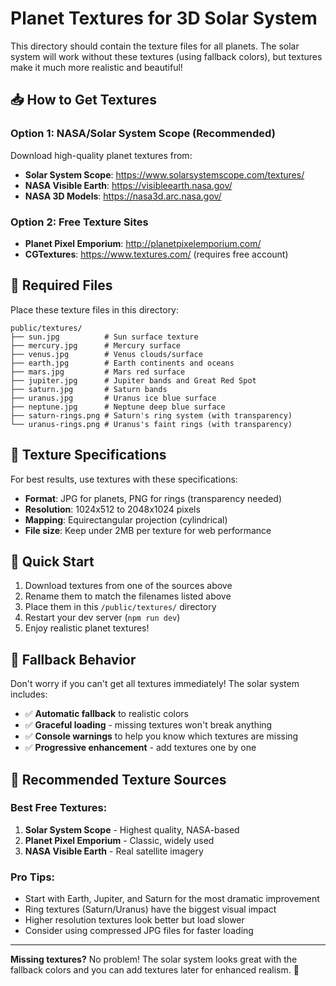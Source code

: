 # Planet Textures for 3D Solar System

This directory should contain the texture files for all planets. The solar system will work without these textures (using fallback colors), but textures make it much more realistic and beautiful!

## 📥 How to Get Textures

### Option 1: NASA/Solar System Scope (Recommended)
Download high-quality planet textures from:
- **Solar System Scope**: https://www.solarsystemscope.com/textures/
- **NASA Visible Earth**: https://visibleearth.nasa.gov/
- **NASA 3D Models**: https://nasa3d.arc.nasa.gov/

### Option 2: Free Texture Sites
- **Planet Pixel Emporium**: http://planetpixelemporium.com/
- **CGTextures**: https://www.textures.com/ (requires free account)

## 📁 Required Files

Place these texture files in this directory:

```
public/textures/
├── sun.jpg          # Sun surface texture
├── mercury.jpg      # Mercury surface
├── venus.jpg        # Venus clouds/surface
├── earth.jpg        # Earth continents and oceans
├── mars.jpg         # Mars red surface
├── jupiter.jpg      # Jupiter bands and Great Red Spot
├── saturn.jpg       # Saturn bands
├── uranus.jpg       # Uranus ice blue surface
├── neptune.jpg      # Neptune deep blue surface
├── saturn-rings.png # Saturn's ring system (with transparency)
└── uranus-rings.png # Uranus's faint rings (with transparency)
```

## 🎨 Texture Specifications

For best results, use textures with these specifications:

- **Format**: JPG for planets, PNG for rings (transparency needed)
- **Resolution**: 1024x512 to 2048x1024 pixels
- **Mapping**: Equirectangular projection (cylindrical)
- **File size**: Keep under 2MB per texture for web performance

## 🚀 Quick Start

1. Download textures from one of the sources above
2. Rename them to match the filenames listed above
3. Place them in this `/public/textures/` directory
4. Restart your dev server (`npm run dev`)
5. Enjoy realistic planet textures!

## 🔄 Fallback Behavior

Don't worry if you can't get all textures immediately! The solar system includes:
- ✅ **Automatic fallback** to realistic colors
- ✅ **Graceful loading** - missing textures won't break anything
- ✅ **Console warnings** to help you know which textures are missing
- ✅ **Progressive enhancement** - add textures one by one

## 🎯 Recommended Texture Sources

### Best Free Textures:
1. **Solar System Scope** - Highest quality, NASA-based
2. **Planet Pixel Emporium** - Classic, widely used
3. **NASA Visible Earth** - Real satellite imagery

### Pro Tips:
- Start with Earth, Jupiter, and Saturn for the most dramatic improvement
- Ring textures (Saturn/Uranus) have the biggest visual impact
- Higher resolution textures look better but load slower
- Consider using compressed JPG files for faster loading

---

**Missing textures?** No problem! The solar system looks great with the fallback colors and you can add textures later for enhanced realism. 🌌 